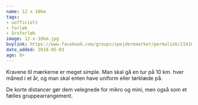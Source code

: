 ```yaml
---
name: 12 x 10km
tags:
- uofficielt
- forløb
- årsforløb
image: 12-x-10km.jpg
buylink: https://www.facebook.com/groups/spejdermaerker/permalink/2141069462791758/
date_added: 2018-05-03
age: 8+
---
```

Kravene til mærkerne er meget simple. Man skal gå en tur på 10 km. hver måned i et år, og man skal enten have uniform eller tørklæde på.

De korte distancer gør dem velegnede for mikro og mini, men også som et fælles gruppearrangement.
